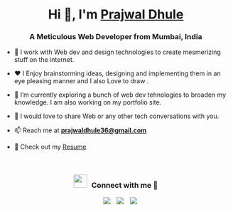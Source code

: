 <h1 align="center">Hi 👋, I'm <a href="https://github.com/PrajwalDhule/PrajwalDhule" target="blank">
Prajwal Dhule</a></h1>
<h3 align="center">A Meticulous Web Developer from Mumbai, India</h3>

- 🌱 I work with Web dev and design technologies to create mesmerizing stuff on the internet.

- ❤️ I Enjoy brainstorming ideas, designing and implementing them in an eye pleasing manner and I also Love to draw .

- 🌱 I’m currently exploring a bunch of web dev tehnologies to broaden my knowledge. I am also working on my portfolio site.

- 💬 I would love to share Web or any other tech conversations with you.

- 📫 Reach me at **prajwaldhule36@gmail.com**

- 📄 Check out my <a href="https://github.com/PrajwalDhule/PrajwalDhule/blob/main/Resume_30th_December.pdf" target="blank">Resume</a>
<br/>
<h3 align="center" > <img src="https://media.giphy.com/media/iY8CRBdQXODJSCERIr/giphy.gif" width="30" height="30" style="margin-right: 10px;">Connect with me 🤝 </h3>

<p align="center">

 <div align="center"  class="icons-social" style="margin-left: 10px;">
        <a style="margin-left: 10px;"  target="_blank" href="https://www.linkedin.com/in/prajwal-dhule/">
			<img src="https://img.icons8.com/doodle/40/000000/linkedin--v2.png"></a>
        <a style="margin-left: 10px;" target="_blank" href="https://github.com/PrajwalDhule/">
		<img src="https://img.icons8.com/doodle/40/000000/github--v1.png"></a>
		<a style="margin-left: 10px;" target="_blank" href="https://twitter.com/prajwaldhule36">
			<img src="https://img.icons8.com/doodle/1x/twitter-squared--v2.png" ></a>
      </div>

</p>
